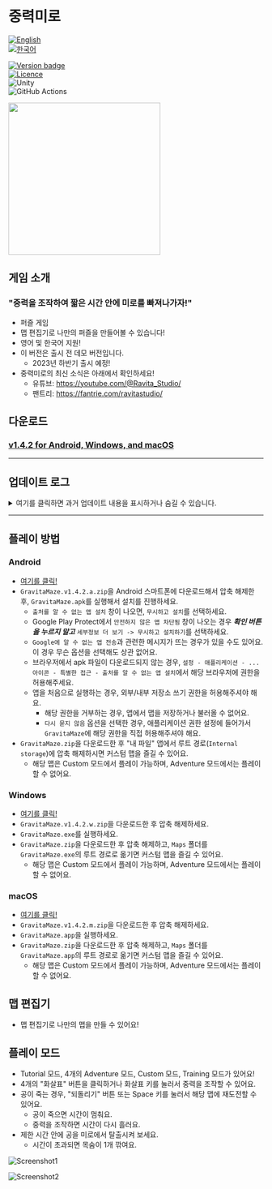 # 중력미로

[![English](https://img.shields.io/badge/lang-English-red.svg)](./README.md)  
[![한국어](https://img.shields.io/badge/lang-한국어-blue.svg)](./README.ko.md)

[![Version badge](https://img.shields.io/badge/Version-1.4.2-purple.svg)](https://github.com/salt26/gravita-maze/releases/tag/v1.4.2)  
[![Licence](https://img.shields.io/badge/License-MIT-green.svg)](./LICENSE)  
![Unity](https://img.shields.io/badge/unity-%23000000.svg?style=for-the-badge&logo=unity&logoColor=white)  
![GitHub Actions](https://img.shields.io/badge/github%20actions-%232671E5.svg?style=for-the-badge&logo=githubactions&logoColor=white)

<img src="./Figures/Banner.png" height=300>

## 게임 소개

### "중력을 조작하여 짧은 시간 안에 미로를 빠져나가자!"

* 퍼즐 게임
* 맵 편집기로 나만의 퍼즐을 만들어볼 수 있습니다!
* 영어 및 한국어 지원!
* 이 버전은 출시 전 데모 버전입니다.
  * 2023년 하반기 출시 예정!
* 중력미로의 최신 소식은 아래에서 확인하세요!
  * 유튜브: https://youtube.com/@Ravita_Studio/
  * 팬트리: https://fantrie.com/ravitastudio/

## 다운로드

### [v1.4.2 for Android, Windows, and macOS](https://github.com/salt26/gravita-maze/releases/tag/v1.4.2)

---

## 업데이트 로그

<details>
<summary>여기를 클릭하면 과거 업데이트 내용을 표시하거나 숨길 수 있습니다.</summary>

### 업데이트 (v1.4.0 -> v1.4.1)

> 중요: v1.4.1에는 게임이 진행되지 않는 치명적인 버그가 있습니다. v1.4.2를 다운로드하시기 바랍니다.

* 현지화 (영어 및 한국어)
* 글꼴 변경
* 설정 scene 추가
* Tutorial 모드 개선
* 사용자 인터페이스 및 경험 개선
* Training 및 Custom 맵 추가
* 중력 조작 버튼 4개의 판정 크기를 한 번 더 확대
* 여러 버그 수정

### 업데이트 (v1.3.1 -> v1.4.0)

#### 사운드

* 다양한 효과음 추가
* Editor scene에 배경음 추가

#### 첫 플레이 유저를 위한 개선 사항

* 앱을 설치한 후 튜토리얼을 바로 플레이할 수 있도록 첫 플레이 유저 scene을 추가
  * 튜토리얼 스킵도 가능함.
* 자세한 튜토리얼 툴팁 제공.
* 튜토리얼 맵 수정.

#### 신규 모드 추가

* Custom 모드 추가
  * 플레이하고 싶은 맵을 선택하여 플레이 가능
  * 커스텀 맵을 플레이하기 위해서 Editor 모드에 진입할 필요가 없어졌습니다.
  * 각 맵에 대해서, 해당 맵을 클리어하기까지의 시도 횟수를 기록하고 반영구적으로 저장함.
* Training 모드 추가
  * 기믹의 종류별로 분류된 맵을 연습할 수 있습니다.
  * 각 맵에 대해서, 해당 맵을 클리어하기까지의 시도 횟수를 기록하고 반영구적으로 저장함.
* 크레딧 scene 추가

#### 성취감 및 동기 부여

* Tutorial과 Adventure 모드에서 표시되는 결과 UI에 애니메이션과 SFX를 추가하고 재구성함.
* 시스템 추가
  * 튜토리얼을 클리어하면 별 3개를 받습니다.
  * Adventure 레벨을 클리어하면, 남은 목숨의 수에 따라 별을 받습니다.
  * 모드 선택 및 Adventure 레벨 선택 scene에서, 각 레벨에서 획득한 별의 개수를 확인할 수 있습니다. 앱을 재시작하거나 업데이트하더라도 유지됩니다.
* Adventure 모드에 다양한 맵 추가
  * 이전보다 더욱 다양한 맵을 경험할 수 있습니다.
  * 반복 플레이 주기를 더욱 늘려줍니다.
* Custom 모드에 'God' 난이도 추가
  * 난이도 기준: 숙련된 플레이어가 클리어하기 위해 20-50번 시도해야 하는 맵
* 새로운 맵 추가 및 맵 난이도 밸런스 조정

#### 편의 기능 및 사용자 경험 개선

* 중력 조작 버튼 4개의 판정 크기 확대.
* 쇳덩이 안의 폰트를 밝은 색으로 변경.
* 모드 선택 및 Adventure 레벨 선택 scene에서, 맵의 위치를 재배치해서 재시도 버튼을 누를 필요가 없도록 변경함.
* Tutorial, Adventure, Custom, Traning 모드에서 게임을 일시정지할 때 표시되는 메뉴 UI를 재배치함.
  * 일시정지 메뉴에서 배경음 및 효과음 음량을 조절 가능.
  * 일시정지 메뉴에서 맵을 스킵(남은 시간을 0으로 변경)할 수 있음.
* Custom 모드에서 난이도 별로 폴더가 오름차순으로 정렬되도록 폴더명 변경.
* 포털 애니메이션 추가 및 이미지 변경.

### 업데이트 (v1.3.0 -> v1.3.1)

#### 공통

* Game Play 모드
  * 공이 죽거나 되돌리기 버튼을 누르면 시간이 멈춤. 중력 조작 버튼을 누르면 다시 시간이 흐름.
  * 시간이 멈추면 타이머 UI가 분홍색으로 변함. 시간이 다시 흐르면 보라색으로 변함.
  * 공이 미로를 탈출하면, 중력에 의해 천천히 움직이는 애니메이션을 표시.
* 게임 플레이 scene (Tutorial, Adventure, Editor 내 테스트 단계)에 신규 BGM 추가
* Adventure 모드
  * 대규모 맵 밸런스 패치 적용
    * Easy: 맵 5개 업데이트, 각 맵의 시간 제한 변경.
    * Normal: 맵 7개 업데이트.
    * Hard: 맵 5개 업데이트.
    * Insane: 맵 7개 업데이트.
  * Adventure 모드에서 셔터가 포함된 맵도 등장합니다.
* Editor 내에서, Adventure 모드에서는 등장하지 않는 신규 맵(셔터를 포함하는 맵)을 플레이 가능함
  * Android 유저 분들은, `GravitaMaze.zip`을 다운로드한 후 "내 파일" 앱을 사용해서 루트 경로(`Internal storage`)에 압축 해제해주세요.
  * macOS 유저 분들은, `GravitaMaze.zip`을 다운로드한 후, 압축 해제해서 `Maps` 폴더를 `GravitaMaze.app`의 루트 경로로 옮겨주세요.

#### Android

* CI에 Android target API level을 28로 설정함. (Android 9.0 'Pie')
  * Target API level이 29 이상일 경우, 저장소 읽기/쓰기 권한과 관련한 문제가 발생함.

### 업데이트 (v.1.2.1 -> v1.3.0)

#### 공통

* 셔터가 추가됐습니다!
  * 공이 통과하기 전까지는, 셔터는 아무 일도 하지 않습니다.
  * 공이 통과하고 나면, 셔터는 벽으로 바뀝니다.
* Main scene에 BGM 추가
* Tutorial 모드
  * 셔터를 포함하는 맵 2개 추가
* Editor 모드
  * 맵에 셔터 추가 가능
  * 폴더가 비어있을 경우, "Empty!" 텍스트 표시
  * 긴 파일명과 관련한 버그 수정
  * Open 및 Save UI에서 스크롤바와 관련한 버그 수정
* Editor 내에서, Adventure 모드에서는 등장하지 않는 신규 맵(셔터를 포함하는 맵)을 플레이 가능함
  * Android 유저 분들은, `GravitaMaze.zip`을 다운로드한 후 "내 파일" 앱을 사용해서 루트 경로(`Internal storage`)에 압축 해제해주세요.
  * macOS 유저 분들은, `GravitaMaze.zip`을 다운로드한 후, 압축 해제해서 `Maps` 폴더를 `GravitaMaze.app`의 루트 경로로 옮겨주세요.
* 지원 해상도 추가.
  * 9:22 화면비 지원. (세로 화면)
* Android, Windows, macOS에 대해 자동으로 빌드를 진행하도록 CI 추가.

#### Android

* CI에 Android target API level을 28로 설정함. (Android 9.0 'Pie')
  * Target API level이 29 이상일 경우, 저장소 읽기/쓰기 권한과 관련한 문제가 발생함.

### 업데이트 (v.1.1.0 -> v.1.2.1)

#### 공통

* Tutorial 모드
  * 진행 사항이 표시됩니다.
  * 일시 정지 및 계속 플레이 기능이 지원됩니다.
  * 게임을 나가거나 클리어하면 결과창이 표시됩니다.
* Adventure 모드
  * 대규모 맵 밸런스 패치 적용
    * Easy: 목숨 5개, 맵 10개, 난이도가 더 쉬워졌습니다!
    * Normal: 목숨 5개, 맵 10개, 난이도가 약간 더 쉬워졌습니다.
    * Hard: 목숨 7개, 맵 10개
    * Insane: 목숨 10개, 맵 10개, 난이도가 더 어려워졌습니다!
  * 남은 목숨과 진행 사항이 표시됩니다.
  * 일시 정지 및 계속 플레이 기능이 지원됩니다.
  * 게임을 나가거나 클리어하면 결과창이 표시됩니다.
* Editor 내에서, Adventure 모드에서는 등장하지 않는 신규 맵을 플레이 가능함
  * Android 유저 분들은, `GravitaMaze.zip`을 다운로드한 후 "내 파일" 앱을 사용해서 루트 경로(`Internal storage`)에 압축 해제해주세요.
* 다양한 해상도 지원.
  * 9:16, 9:18, 9:18.5, 9:19, 9:19.5, 9:20, 9:20.5, 9:21 화면비 지원. (세로 화면)
  * 3:4 화면비 미지원.

#### Android

* Tutorial 및 Adventure 모드에서 뒤로가기 버튼을 누르면 일시정지 버튼이 적용됩니다.

#### Windows

* Tutorial 및 Adventure 모드에서 Enter 키를 누르면 다음 버튼이 적용됩니다.
* Tutorial 및 Adventure 모드에서 Esc 키를 누르면 일시정지 버튼이 적용됩니다.

#### macOS

* Tutorial 및 Adventure 모드에서 Enter 키를 누르면 다음 버튼이 적용됩니다.
* Tutorial 및 Adventure 모드에서 Esc 키를 누르면 일시정지 버튼이 적용됩니다.

### 업데이트 (v.1.0.2 -> v.1.1.0)

#### 공통

* Adventure 모드를 플레이할 수 있습니다!
  * Easy, Normal, Hard, Insane 레벨 제공.
  * adventure 모드에서, 맵이 랜덤으로 회전하거나 반전됩니다.
  * 5개의 목숨이 주어지지만, 아직 UI에서는 표시되지 않습니다.
* 맵 파일(`.txt`)을 직접 수정해서 시간 제한을 30초 이상으로 늘리더라도, 시간 제한은 최대 30초로 고정됩니다.

### 업데이트 (v.1.0.1 -> v.1.0.2)

#### 공통

* 시간 제한의 기본값이 10초에서 30초로 증가했습니다.
* 여러 맵을 추가했습니다.

#### Android

* 맵의 저장 장소를 앱 내부 데이터에서 디바이스 내부 저장소로 변경했습니다.
  * 나만의 맵을 공유하거나 다른 사람의 맵을 다운로드할 수 있습니다!
  * 맵 파일은 `GravitaMaze/Maps`에 저장됩니다.

</details>

---

## 플레이 방법

### Android

* [여기를 클릭!](https://github.com/salt26/gravita-maze/releases/tag/v1.4.2)
* `GravitaMaze.v1.4.2.a.zip`을 Android 스마트폰에 다운로드해서 압축 해제한 후, `GravitaMaze.apk`를 실행해서 설치를 진행하세요.
  * `출처를 알 수 없는 앱 설치` 창이 나오면, `무시하고 설치`를 선택하세요.
  * Google Play Protect에서 `안전하지 않은 앱 차단됨` 창이 나오는 경우 ***확인 버튼을 누르지 말고*** `세부정보 더 보기 -> 무시하고 설치하기`를 선택하세요.
  * `Google에 알 수 없는 앱 전송`과 관련한 메시지가 뜨는 경우가 있을 수도 있어요. 이 경우 무슨 옵션을 선택해도 상관 없어요.
  * 브라우저에서 apk 파일이 다운로드되지 않는 경우, `설정 - 애플리케이션 - ... 아이콘 - 특별한 접근 - 출처를 알 수 없는 앱 설치`에서 해당 브라우저에 권한을 허용해주세요.
  * 앱을 처음으로 실행하는 경우, 외부/내부 저장소 쓰기 권한을 허용해주셔야 해요.
    * 해당 권한을 거부하는 경우, 앱에서 맵을 저장하거나 불러올 수 없어요.
    * `다시 묻지 않음` 옵션을 선택한 경우, 애플리케이션 권한 설정에 들어가서 `GravitaMaze`에 해당 권한을 직접 허용해주셔야 해요.
* `GravitaMaze.zip`을 다운로드한 후 "내 파일" 앱에서 루트 경로(`Internal storage`)에 압축 해제하시면 커스텀 맵을 즐길 수 있어요.
  * 해당 맵은 Custom 모드에서 플레이 가능하며, Adventure 모드에서는 플레이할 수 없어요.

### Windows

* [여기를 클릭!](https://github.com/salt26/gravita-maze/releases/tag/v1.4.2)
* `GravitaMaze.v1.4.2.w.zip`을 다운로드한 후 압축 해제하세요.
* `GravitaMaze.exe`를 실행하세요.
* `GravitaMaze.zip`을 다운로드한 후 압축 해제하고, `Maps` 폴더를 `GravitaMaze.exe`의 루트 경로로 옮기면 커스텀 맵을 즐길 수 있어요.
  * 해당 맵은 Custom 모드에서 플레이 가능하며, Adventure 모드에서는 플레이할 수 없어요.

### macOS

* [여기를 클릭!](https://github.com/salt26/gravita-maze/releases/tag/v1.4.2)
* `GravitaMaze.v1.4.2.m.zip`을 다운로드한 후 압축 해제하세요.
* `GravitaMaze.app`을 실행하세요.
* `GravitaMaze.zip`을 다운로드한 후 압축 해제하고, `Maps` 폴더를 `GravitaMaze.app`의 루트 경로로 옮기면 커스텀 맵을 즐길 수 있어요.
  * 해당 맵은 Custom 모드에서 플레이 가능하며, Adventure 모드에서는 플레이할 수 없어요.

## 맵 편집기

* 맵 편집기로 나만의 맵을 만들 수 있어요!

## 플레이 모드

* Tutorial 모드, 4개의 Adventure 모드, Custom 모드, Training 모드가 있어요!
* 4개의 "화살표" 버튼을 클릭하거나 화살표 키를 눌러서 중력을 조작할 수 있어요.
* 공이 죽는 경우, "되돌리기" 버튼 또는 Space 키를 눌러서 해당 맵에 재도전할 수 있어요.
  * 공이 죽으면 시간이 멈춰요.
  * 중력을 조작하면 시간이 다시 흘러요.
* 제한 시간 안에 공을 미로에서 탈출시켜 보세요.
  * 시간이 초과되면 목숨이 1개 깎여요.

![Screenshot1](./Figures/Screenshot1.v1.4.1.ko.png)

![Screenshot2](./Figures/Screenshot2.v1.4.1.png)
